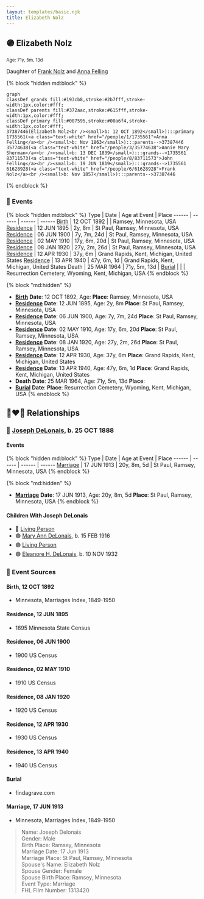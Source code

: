```yaml
---
layout: templates/basic.njk
title: Elizabeth Nolz
---
```

## 🟣 Elizabeth Nolz
<small>Age: 71y, 5m, 13d</small>

Daughter of [Frank Nolz](/people/6/61628928) and [Anna Felling](/people/1/1735561)

{% block "hidden md:block" %}
```mermaid
graph
classDef grands fill:#193cb8,stroke:#2b7fff,stroke-width:1px,color:#fff;
classDef parents fill:#372aac,stroke:#615fff,stroke-width:1px,color:#fff;
classDef primary fill:#007595,stroke:#00a6f4,stroke-width:1px,color:#fff;
37387446(Elizabeth Nolz<br /><small>b: 12 OCT 1892</small>):::primary
1735561(<a class="text-white" href="/people/1/1735561">Anna Felling</a><br /><small>b: Nov 1863</small>):::parents-->37387446
35774638(<a class="text-white" href="/people/3/35774638">Annie Mary Sherman</a><br /><small>b: 13 DEC 1839</small>):::grands-->1735561
83711573(<a class="text-white" href="/people/8/83711573">John Felling</a><br /><small>b: 19 JUN 1819</small>):::grands-->1735561
61628928(<a class="text-white" href="/people/6/61628928">Frank Nolz</a><br /><small>b: Nov 1857</small>):::parents-->37387446
```
{% endblock %}

### 📆 Events

{% block "hidden md:block" %}
Type | Date | Age at Event | Place
------ | ------ | ------ | ------
[Birth](#event-event-3) | 12 OCT 1892 |  | Ramsey, Minnesota, USA
[Residence](#event-event-0) | 12 JUN 1895 | 2y, 8m | St Paul, Ramsey, Minnesota, USA
[Residence](#event-event-1) | 06 JUN 1900 | 7y, 7m, 24d | St Paul, Ramsey, Minnesota, USA
[Residence](#event-event-2) | 02 MAY 1910 | 17y, 6m, 20d | St Paul, Ramsey, Minnesota, USA
[Residence](#event-event-3) | 08 JAN 1920 | 27y, 2m, 26d | St Paul, Ramsey, Minnesota, USA
[Residence](#event-event-4) | 12 APR 1930 | 37y, 6m | Grand Rapids, Kent, Michigan, United States
[Residence](#event-event-5) | 13 APR 1940 | 47y, 6m, 1d | Grand Rapids, Kent, Michigan, United States
Death | 25 MAR 1964 | 71y, 5m, 13d |
[Burial](#event-event-11) |  |  | Resurrection Cemetery, Wyoming, Kent, Michigan, USA
{% endblock %}

{% block "md:hidden" %}
- **[Birth](#event-event-3)**
**Date**: 12 OCT 1892, Age:
**Place**: Ramsey, Minnesota, USA
- **[Residence](#event-event-0)**
**Date**: 12 JUN 1895, Age: 2y, 8m
**Place**: St Paul, Ramsey, Minnesota, USA
- **[Residence](#event-event-1)**
**Date**: 06 JUN 1900, Age: 7y, 7m, 24d
**Place**: St Paul, Ramsey, Minnesota, USA
- **[Residence](#event-event-2)**
**Date**: 02 MAY 1910, Age: 17y, 6m, 20d
**Place**: St Paul, Ramsey, Minnesota, USA
- **[Residence](#event-event-3)**
**Date**: 08 JAN 1920, Age: 27y, 2m, 26d
**Place**: St Paul, Ramsey, Minnesota, USA
- **[Residence](#event-event-4)**
**Date**: 12 APR 1930, Age: 37y, 6m
**Place**: Grand Rapids, Kent, Michigan, United States
- **[Residence](#event-event-5)**
**Date**: 13 APR 1940, Age: 47y, 6m, 1d
**Place**: Grand Rapids, Kent, Michigan, United States
- **Death**
**Date**: 25 MAR 1964, Age: 71y, 5m, 13d
**Place**:
- **[Burial](#event-event-11)**
**Date**:
**Place**: Resurrection Cemetery, Wyoming, Kent, Michigan, USA
{% endblock %}

## 👩‍❤️‍👨 Relationships

### 🔵 [Joseph DeLonais](/people/7/72748828), b. 25 OCT 1888

#### Events

{% block "hidden md:block" %}
Type | Date | Age at Event | Place
------ | ------ | ------ | ------
[Marriage](#event-family-0-event-0) | 17 JUN 1913 | 20y, 8m, 5d | St Paul, Ramsey, Minnesota, USA
{% endblock %}

{% block "md:hidden" %}
- **[Marriage](#event-family-0-event-0)**
**Date**: 17 JUN 1913, Age: 20y, 8m, 5d
**Place**: St Paul, Ramsey, Minnesota, USA
{% endblock %}

#### Children With Joseph DeLonais
* 🔵 [Living Person](/people/5/58119852)
* 🟣 [Mary Ann DeLonais](/people/3/38006988), b. 15 FEB 1916
* 🟣 [Living Person](/people/7/73613194)
* 🟣 [Eleanore H. DeLonais](/people/4/45463626), b. 10 NOV 1932
### 📰 Event Sources

#### <a id="event-event-3"></a> Birth, 12 OCT 1892
* Minnesota, Marriages Index, 1849-1950

#### <a id="event-event-0"></a> Residence, 12 JUN 1895
* 1895 Minnesota State Census

#### <a id="event-event-1"></a> Residence, 06 JUN 1900
* 1900 US Census

#### <a id="event-event-2"></a> Residence, 02 MAY 1910
* 1910 US Census

#### <a id="event-event-3"></a> Residence, 08 JAN 1920
* 1920 US Census

#### <a id="event-event-4"></a> Residence, 12 APR 1930
* 1930 US Census

#### <a id="event-event-5"></a> Residence, 13 APR 1940
* 1940 US Census

#### <a id="event-event-11"></a> Burial
* findagrave.com

#### <a id="event-family-0-event-0"></a> Marriage, 17 JUN 1913
* Minnesota, Marriages Index, 1849-1950
>   
  > Name: Joseph Delonais  
  > Gender: Male  
  > Birth Place: Ramsey, Minnesota  
  > Marriage Date: 17 Jun 1913  
  > Marriage Place: St Paul, Ramsey, Minnesota  
  > Spouse's Name: Elizabeth Nolz  
  > Spouse Gender: Female  
  > Spouse Birth Place: Ramsey, Minnesota  
  > Event Type: Marriage  
  > FHL Film Number: 1313420